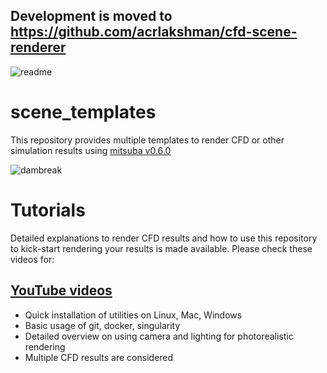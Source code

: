 ## Development is moved to https://github.com/acrlakshman/cfd-scene-renderer

![readme](./assets/readme.png)

# scene_templates

This repository provides multiple templates to render CFD or other simulation results using [mitsuba v0.6.0]

![dambreak](https://beautyandsimulations.lakshmananumolu.com/images/rendered/dambreak-anim.gif)

# Tutorials

Detailed explanations to render CFD results and how to use this repository to kick-start rendering your results is made available. Please check these videos for:

## [YouTube videos](https://www.youtube.com/watch?v=35UEkzww5ds&list=PL14zCGMQYkUprMVMXT-4-J1AIFYPEQmy-&index=1)
  
  * Quick installation of utilities on Linux, Mac, Windows
  * Basic usage of git, docker, singularity
  * Detailed overview on using camera and lighting for photorealistic rendering
  * Multiple CFD results are considered

[mitsuba v0.6.0]: https://www.mitsuba-renderer.org/index_old.html
